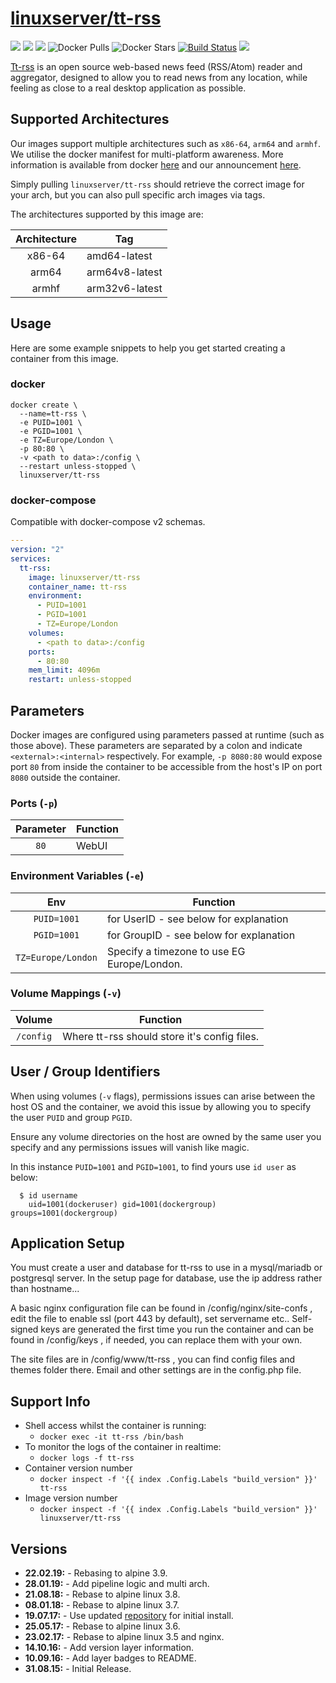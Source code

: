 # [linuxserver/tt-rss](https://github.com/linuxserver/docker-tt-rss)

[![](https://img.shields.io/discord/354974912613449730.svg?logo=discord&label=LSIO%20Discord&style=flat-square)](https://discord.gg/YWrKVTn)
[![](https://images.microbadger.com/badges/version/linuxserver/tt-rss.svg)](https://microbadger.com/images/linuxserver/tt-rss "Get your own version badge on microbadger.com")
[![](https://images.microbadger.com/badges/image/linuxserver/tt-rss.svg)](https://microbadger.com/images/linuxserver/tt-rss "Get your own version badge on microbadger.com")
![Docker Pulls](https://img.shields.io/docker/pulls/linuxserver/tt-rss.svg)
![Docker Stars](https://img.shields.io/docker/stars/linuxserver/tt-rss.svg)
[![Build Status](https://ci.linuxserver.io/buildStatus/icon?job=Docker-Pipeline-Builders/docker-tt-rss/master)](https://ci.linuxserver.io/job/Docker-Pipeline-Builders/job/docker-tt-rss/job/master/)
[![](https://lsio-ci.ams3.digitaloceanspaces.com/linuxserver/tt-rss/latest/badge.svg)](https://lsio-ci.ams3.digitaloceanspaces.com/linuxserver/tt-rss/latest/index.html)

[Tt-rss](https://tt-rss.org) is an open source web-based news feed (RSS/Atom) reader and aggregator, designed to allow you to read news from any location, while feeling as close to a real desktop application as possible.

## Supported Architectures

Our images support multiple architectures such as `x86-64`, `arm64` and `armhf`. We utilise the docker manifest for multi-platform awareness. More information is available from docker [here](https://github.com/docker/distribution/blob/master/docs/spec/manifest-v2-2.md#manifest-list) and our announcement [here](https://blog.linuxserver.io/2019/02/21/the-lsio-pipeline-project/). 

Simply pulling `linuxserver/tt-rss` should retrieve the correct image for your arch, but you can also pull specific arch images via tags.

The architectures supported by this image are:

| Architecture | Tag |
| :----: | --- |
| x86-64 | amd64-latest |
| arm64 | arm64v8-latest |
| armhf | arm32v6-latest |


## Usage

Here are some example snippets to help you get started creating a container from this image.

### docker

```
docker create \
  --name=tt-rss \
  -e PUID=1001 \
  -e PGID=1001 \
  -e TZ=Europe/London \
  -p 80:80 \
  -v <path to data>:/config \
  --restart unless-stopped \
  linuxserver/tt-rss
```


### docker-compose

Compatible with docker-compose v2 schemas.

```yaml
---
version: "2"
services:
  tt-rss:
    image: linuxserver/tt-rss
    container_name: tt-rss
    environment:
      - PUID=1001
      - PGID=1001
      - TZ=Europe/London
    volumes:
      - <path to data>:/config
    ports:
      - 80:80
    mem_limit: 4096m
    restart: unless-stopped
```

## Parameters

Docker images are configured using parameters passed at runtime (such as those above). These parameters are separated by a colon and indicate `<external>:<internal>` respectively. For example, `-p 8080:80` would expose port `80` from inside the container to be accessible from the host's IP on port `8080` outside the container.

### Ports (`-p`)

| Parameter | Function |
| :----: | --- |
| `80` | WebUI |


### Environment Variables (`-e`)

| Env | Function |
| :----: | --- |
| `PUID=1001` | for UserID - see below for explanation |
| `PGID=1001` | for GroupID - see below for explanation |
| `TZ=Europe/London` | Specify a timezone to use EG Europe/London. |

### Volume Mappings (`-v`)

| Volume | Function |
| :----: | --- |
| `/config` | Where tt-rss should store it's config files. |



## User / Group Identifiers

When using volumes (`-v` flags), permissions issues can arise between the host OS and the container, we avoid this issue by allowing you to specify the user `PUID` and group `PGID`.

Ensure any volume directories on the host are owned by the same user you specify and any permissions issues will vanish like magic.

In this instance `PUID=1001` and `PGID=1001`, to find yours use `id user` as below:

```
  $ id username
    uid=1001(dockeruser) gid=1001(dockergroup) groups=1001(dockergroup)
```

## Application Setup

You must create a user and database for tt-rss to use in a mysql/mariadb or postgresql server. In the setup page for database, use the ip address rather than hostname...

A basic nginx configuration file can be found in /config/nginx/site-confs , edit the file to enable ssl (port 443 by default), set servername etc.. Self-signed keys are generated the first time you run the container and can be found in /config/keys , if needed, you can replace them with your own.

The site files are in /config/www/tt-rss , you can find config files and themes folder there. Email and other settings are in the config.php file.



## Support Info

* Shell access whilst the container is running: 
  * `docker exec -it tt-rss /bin/bash`
* To monitor the logs of the container in realtime: 
  * `docker logs -f tt-rss`
* Container version number 
  * `docker inspect -f '{{ index .Config.Labels "build_version" }}' tt-rss`
* Image version number
  * `docker inspect -f '{{ index .Config.Labels "build_version" }}' linuxserver/tt-rss`

## Versions

* **22.02.19:** - Rebasing to alpine 3.9.
* **28.01.19:** - Add pipeline logic and multi arch.
* **21.08.18:** - Rebase to alpine linux 3.8.
* **08.01.18:** - Rebase to alpine linux 3.7.
* **19.07.17:** - Use updated [repository](https://git.tt-rss.org/git/tt-rss) for initial install.
* **25.05.17:** - Rebase to alpine linux 3.6.
* **23.02.17:** - Rebase to alpine linux 3.5 and nginx.
* **14.10.16:** - Add version layer information.
* **10.09.16:** - Add layer badges to README.
* **31.08.15:** - Initial Release.
